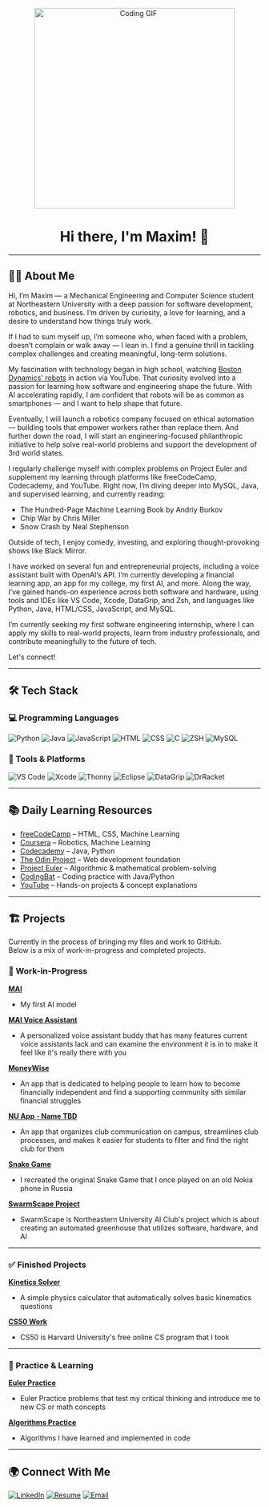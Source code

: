 <p align="center">
  <img src="https://thumbs.gfycat.com/CheerySeparateGoldeneye-size_restricted.gif" alt="Coding GIF" width="400"/>
</p>

<h1 align="center">Hi there, I'm Maxim! 👋</h1>

---

## 🧑‍💻 About Me

Hi, I’m Maxim — a Mechanical Engineering and Computer Science student at Northeastern University with a deep passion for software development, robotics, and business. I’m driven by curiosity, a love for learning, and a desire to understand how things truly work.

If I had to sum myself up, I’m someone who, when faced with a problem, doesn’t complain or walk away — I lean in. I find a genuine thrill in tackling complex challenges and creating meaningful, long-term solutions.

My fascination with technology began in high school, watching [Boston Dynamics' robots](https://www.youtube.com/watch?v=fn3KWM1kuAw) in action via YouTube. That curiosity evolved into a passion for learning how software and engineering shape the future. With AI accelerating rapidly, I am confident that robots will be as common as smartphones — and I want to help shape that future.

Eventually, I will launch a robotics company focused on ethical automation — building tools that empower workers rather than replace them. And further down the road, I will start an engineering-focused philanthropic initiative to help solve real-world problems and support the development of 3rd world states.

I regularly challenge myself with complex problems on Project Euler and supplement my learning through platforms like freeCodeCamp, Codecademy, and YouTube. Right now, I’m diving deeper into MySQL, Java, and supervised learning, and currently reading:
- The Hundred-Page Machine Learning Book by Andriy Burkov
- Chip War by Chris Miller
- Snow Crash by Neal Stephenson

Outside of tech, I enjoy comedy, investing, and exploring thought-provoking shows like Black Mirror.

I have worked on several fun and entrepreneurial projects, including a voice assistant built with OpenAI’s API. I’m currently developing a financial learning app, an app for my college, my first AI, and more. Along the way, I’ve gained hands-on experience across both software and hardware, using tools and IDEs like VS Code, Xcode, DataGrip, and Zsh, and languages like Python, Java, HTML/CSS, JavaScript, and MySQL.

I’m currently seeking my first software engineering internship, where I can apply my skills to real-world projects, learn from industry professionals, and contribute meaningfully to the future of tech.

Let's connect!

---

## 🛠 Tech Stack

### 💻 Programming Languages
![Python](https://img.shields.io/badge/-Python-333333?style=flat&logo=python)
![Java](https://img.shields.io/badge/-Java-333333?style=flat&logo=Java&logoColor=007396)
![JavaScript](https://img.shields.io/badge/-JavaScript-333333?style=flat&logo=javascript)
![HTML](https://img.shields.io/badge/-HTML5-333333?style=flat&logo=HTML5)
![CSS](https://img.shields.io/badge/-CSS3-333333?style=flat&logo=CSS3&logoColor=1572B6)
![C](https://img.shields.io/badge/-C-333333?style=flat&logo=C)
![ZSH](https://img.shields.io/badge/-ZSH-333333?style=flat&logo=gnu-bash)
![MySQL](https://img.shields.io/badge/-MySQL-333333?style=flat&logo=mysql&logoColor=white)

### 🧰 Tools & Platforms
![VS Code](https://img.shields.io/badge/-VS%20Code-333333?style=flat&logo=visual-studio-code&logoColor=007ACC)
![Xcode](https://img.shields.io/badge/-Xcode-333333?style=flat&logo=xcode&logoColor=007ACC)
![Thonny](https://img.shields.io/badge/-Thonny-333333?style=flat&logo=thonny&logoColor=white)
![Eclipse](https://img.shields.io/badge/-Eclipse-333333?style=flat&logo=eclipse&logoColor=white)
![DataGrip](https://img.shields.io/badge/-DataGrip-333333?style=flat&logo=datagrip&logoColor=white)
![DrRacket](https://img.shields.io/badge/-DrRacket-333333?style=flat&logoColor=white)

---

## 📚 Daily Learning Resources

- [freeCodeCamp](https://www.freecodecamp.org/) – HTML, CSS, Machine Learning  
- [Coursera](https://www.coursera.org/) – Robotics, Machine Learning  
- [Codecademy](https://www.codecademy.com/) – Java, Python  
- [The Odin Project](https://www.theodinproject.com/) – Web development foundation  
- [Project Euler](https://projecteuler.net/) – Algorithmic & mathematical problem-solving  
- [CodingBat](https://codingbat.com/) – Coding practice with Java/Python  
- [YouTube](https://www.youtube.com/) – Hands-on projects & concept explanations  

---

## 🏗️ Projects

Currently in the process of bringing my files and work to GitHub.  
Below is a mix of work-in-progress and completed projects.

### 🚧 Work-in-Progress

[**MAI**](https://github.com/Maxim0101/MAI)
- My first AI model 

[**MAI Voice Assistant**](https://github.com/Maxim0101/MAI-voice-assistant)
- A personalized voice assistant buddy that has many features current voice assistants lack and can examine the environment it is in to make it feel like it's really there with you

[**MoneyWise**](https://github.com/Maxim0101/moneywise)
- An app that is dedicated to helping people to learn how to become financially independent and find a supporting community sith similar financial struggles

[**NU App - Name TBD**](https://github.com/Maxim0101/nu-app-name-TBD)
- An app that organizes club communication on campus, streamlines club processes, and makes it easier for students to filter and find the right club for them

[**Snake Game**](https://github.com/Maxim0101/snake-game)
- I recreated the original Snake Game that I once played on an old Nokia phone in Russia

[**SwarmScape Project**](https://github.com/Maxim0101/swarmscape-project)
- SwarmScape is Northeastern University AI Club's project which is about creating an automated greenhouse that utilizes software, hardware, and AI

---

### ✅ Finished Projects

[**Kinetics Solver**](https://github.com/Maxim0101/kinetics-solver)
- A simple physics calculator that automatically solves basic kinematics questions

[**CS50 Work**](https://github.com/Maxim0101/cs50-work)
- CS50 is Harvard University's free online CS program that I took

---

### 📝 Practice & Learning

[**Euler Practice**](https://github.com/Maxim0101/euler-practice)
- Euler Practice problems that test my critical thinking and introduce me to new CS or math concepts

[**Algorithms Practice**](https://github.com/Maxim0101/algorithms-practice)
- Algorithms I have learned and implemented in code

---

## 🌍 Connect With Me

[![LinkedIn](https://img.shields.io/badge/-LinkedIn-0077B5?style=flat&logo=LinkedIn&logoColor=white)](https://www.linkedin.com/in/maxim-ilin-196442277/)
[![Resume](https://img.shields.io/badge/-Resume-34A853?style=flat&logo=Google-Drive&logoColor=white)](https://docs.google.com/document/d/1y1Wna3Vs-x17wZ5KBbf25eHt4PZ1Kas9BtNcTJ8sOCQ/edit?tab=t.0)
[![Email](https://img.shields.io/badge/Email-maximailin1@gmail.com-D14836?style=flat-square&logo=gmail&logoColor=white)](mailto:maximailin1@gmail.com)

